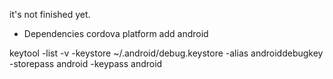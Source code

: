 it's not finished yet.

- Dependencies
 cordova platform add android


keytool -list -v -keystore ~/.android/debug.keystore -alias androiddebugkey -storepass android -keypass android

